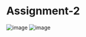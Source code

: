 # Assignment-2
![image](https://user-images.githubusercontent.com/81482031/122933320-2c79e400-d38c-11eb-9c7d-192b9ccb38c8.png)
![image](https://user-images.githubusercontent.com/81482031/122934309-0b65c300-d38d-11eb-83c9-5ab79f51c9d4.png)
